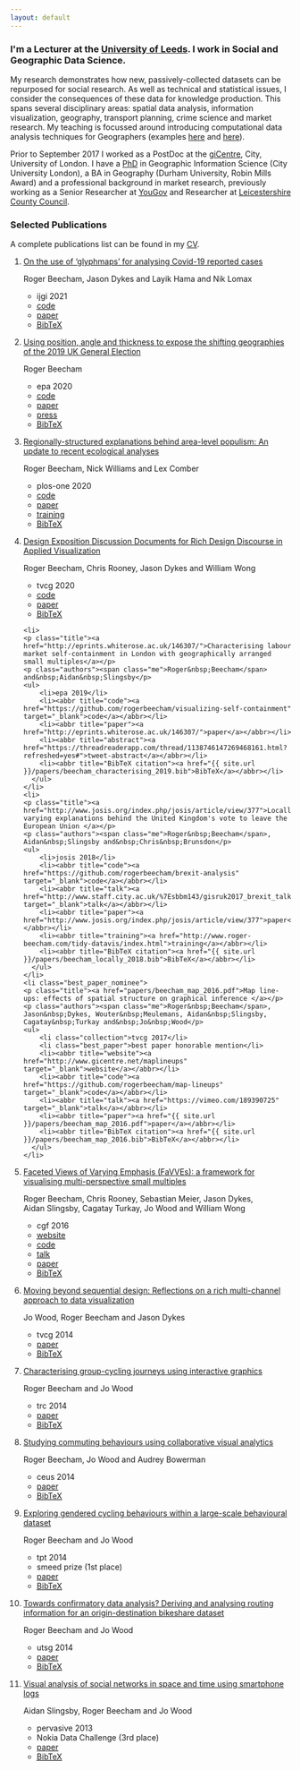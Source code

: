 ```yaml
---
layout: default
---
```


### I'm a Lecturer at the [University of Leeds](https://environment.leeds.ac.uk/geography/staff/1003/dr-roger-beecham). I work in Social and Geographic Data Science.

My research demonstrates how new, passively-collected datasets can be repurposed for social research. As well as technical and statistical issues, I consider the consequences of these data for knowledge production. This spans several disciplinary areas: spatial data analysis, information visualization, geography, transport planning, crime science and market research. My teaching is focussed around introducing computational data analysis techniques for Geographers (examples [here](https://www.roger-beecham.com/predictive-analytics/) and [here](http://www.roger-beecham.com/tidy-datavis/index.html)).

Prior to September 2017 I worked as a PostDoc at the [giCentre](https://www.gicentre.net), City, University of London. I have a [PhD](http://www.gicentre.net/rogerbeecham/thesis) in Geographic Information Science (City University London), a BA in Geography (Durham University, Robin Mills Award) and a professional background in market research, previously working as a Senior Researcher at [YouGov](https://yougov.co.uk) and Researcher at [Leicestershire County Council](http://www.lsr-online.org/uploads/dasts-finalreport-1810610.pdf).


### Selected Publications

A complete publications list can be found in my [CV](/roger_beecham_cv.pdf).

<ol class="publications">

<li>
<p class="title"><a href="https://doi.org/10.3390/ijgi10040213">On the use of ‘glyphmaps’ for analysing Covid-19 reported cases</a></p>
<p class="authors"><span class="me">Roger&nbsp;Beecham</span>, Jason&nbsp;Dykes and&nbsp;Layik&nbsp;Hama and&nbsp;Nik&nbsp;Lomax</p>
<ul>
 <li>ijgi 2021</li>
    <li><abbr title="code"><a href="https://github.com/rogerbeecham/covid-19-datavis" target="_blank">code</a></abbr></li>
    <li><abbr title="paper"><a href="https://doi.org/10.3390/ijgi10040213">paper</a></abbr></li>
    <li><abbr title="BibTeX citation"><a href="{{ site.url }}/papers/beecham_on_2021.bib">BibTeX</a></abbr></li>
  </ul>
</li>



<li>
<p class="title"><a href="http://eprints.whiterose.ac.uk/156733/">Using position, angle and thickness to expose the shifting geographies of the 2019 UK General Election</a></p>
<p class="authors"><span class="me">Roger&nbsp;Beecham</span></p>
<ul>
 <li>epa 2020</li>
    <li><abbr title="code"><a href="https://github.com/rogerbeecham/uk-general-election-vis" target="_blank">code</a></abbr></li>
    <li><abbr title="press"><a href="https://journals.sagepub.com/doi/full/10.1177/0308518X20909392">paper</a></abbr></li>
    <li><abbr title="paper"><a href="https://www.rgs.org/geography/geovisualisation/voting-patterns-in-the-2019-general-election/">press</a></abbr></li>
    <li><abbr title="BibTeX citation"><a href="{{ site.url }}/papers/beecham_visualizing_2020.bib">BibTeX</a></abbr></li>
  </ul>
</li>
<li>
  <p class="title"><a href="https://doi.org/10.1371/journal.pone.0229974">Regionally-structured explanations behind area-level populism: An update to recent ecological analyses</a></p>
  <p class="authors"><span class="me">Roger&nbsp;Beecham</span>, Nick&nbsp;Williams and&nbsp;Lex&nbsp;Comber</p>
  <ul>
      <li >plos-one 2020</li>
      <li><abbr title="code"><a href="https://github.com/rogerbeecham/update-ecological-analyses" target="_blank">code</a></abbr></li>
      <li><abbr title="paper"><a href="https://doi.org/10.1371/journal.pone.0229974">paper</a></abbr></li>
      <li><abbr title="training"><a href="http://www.roger-beecham.com/tidy-datavis/index.html">training</a></abbr></li>
      <li><abbr title="BibTeX citation"><a href="{{ site.url }}/papers/beecham_regionally_2020.bib">BibTeX</a></abbr></li>
    </ul>
  </li>


  <li>
    <p class="title"><a href="http://eprints.whiterose.ac.uk/157773/">Design Exposition Discussion Documents for Rich Design Discourse in Applied Visualization</a></p>
    <p class="authors"><span class="me">Roger&nbsp;Beecham</span>, Chris&nbsp;Rooney, Jason&nbsp;Dykes and&nbsp;William&nbsp;Wong</p>
    <ul>
        <li>tvcg 2020</li>
        <li><abbr title="code"><a href="https://github.com/rooch84/spc" target="_blank">code</a></abbr></li>
        <li><abbr title="paper"><a href="http://eprints.whiterose.ac.uk/157773/">paper</a></abbr></li>
        <li><abbr title="BibTeX citation"><a href="{{ site.url }}/papers/beecham_design_2020.bib">BibTeX</a></abbr></li>
      </ul>
    </li>

    <li>
    <p class="title"><a href="http://eprints.whiterose.ac.uk/146307/">Characterising labour market self-containment in London with geographically arranged small multiples</a></p>
    <p class="authors"><span class="me">Roger&nbsp;Beecham</span> and&nbsp;Aidan&nbsp;Slingsby</p>
    <ul>
        <li>epa 2019</li>
        <li><abbr title="code"><a href="https://github.com/rogerbeecham/visualizing-self-containment" target="_blank">code</a></abbr></li>
        <li><abbr title="paper"><a href="http://eprints.whiterose.ac.uk/146307/">paper</a></abbr></li>
        <li><abbr title="abstract"><a href="https://threadreaderapp.com/thread/1138746147269468161.html?refreshed=yes#">tweet-abstract</a></abbr></li>
        <li><abbr title="BibTeX citation"><a href="{{ site.url }}/papers/beecham_characterising_2019.bib">BibTeX</a></abbr></li>
      </ul>
    </li>
    <li>
    <p class="title"><a href="http://www.josis.org/index.php/josis/article/view/377">Locally-varying explanations behind the United Kingdom's vote to leave the European Union </a></p>
    <p class="authors"><span class="me">Roger&nbsp;Beecham</span>, Aidan&nbsp;Slingsby and&nbsp;Chris&nbsp;Brunsdon</p>
    <ul>
        <li>josis 2018</li>
        <li><abbr title="code"><a href="https://github.com/rogerbeecham/brexit-analysis" target="_blank">code</a></abbr></li>
        <li><abbr title="talk"><a href="http://www.staff.city.ac.uk/%7Esbbm143/gisruk2017_brexit_talk.pdf" target="_blank">talk</a></abbr></li>
        <li><abbr title="paper"><a href="http://www.josis.org/index.php/josis/article/view/377">paper</a></abbr></li>
        <li><abbr title="training"><a href="http://www.roger-beecham.com/tidy-datavis/index.html">training</a></abbr></li>
        <li><abbr title="BibTeX citation"><a href="{{ site.url }}/papers/beecham_locally_2018.bib">BibTeX</a></abbr></li>
      </ul>
    </li>
    <li class="best_paper_nominee">
    <p class="title"><a href="papers/beecham_map_2016.pdf">Map line-ups: effects of spatial structure on graphical inference </a></p>
    <p class="authors"><span class="me">Roger&nbsp;Beecham</span>, Jason&nbsp;Dykes, Wouter&nbsp;Meulemans, Aidan&nbsp;Slingsby, Cagatay&nbsp;Turkay and&nbsp;Jo&nbsp;Wood</p>
    <ul>
        <li class="collection">tvcg 2017</li>
        <li class="best_paper">best paper honorable mention</li>
        <li><abbr title="website"><a href="http://www.gicentre.net/maplineups" target="_blank">website</a></abbr></li>
        <li><abbr title="code"><a href="https://github.com/rogerbeecham/map-lineups" target="_blank">code</a></abbr></li>
        <li><abbr title="talk"><a href="https://vimeo.com/189390725" target="_blank">talk</a></abbr></li>
        <li><abbr title="paper"><a href="{{ site.url }}/papers/beecham_map_2016.pdf">paper</a></abbr></li>
        <li><abbr title="BibTeX citation"><a href="{{ site.url }}/papers/beecham_map_2016.bib">BibTeX</a></abbr></li>
      </ul>
    </li>

   <li>
   <p class="title"><a href="{{ site.url }}/papers/beecham_faceted_2016.pdf">Faceted Views of Varying Emphasis (FaVVEs): a framework for visualising multi-perspective small multiples</a></p>
   <p class="authors"><span class="me">Roger&nbsp;Beecham</span>, Chris&nbsp;Rooney, Sebastian&nbsp;Meier, Jason&nbsp;Dykes, Aidan&nbsp;Slingsby, Cagatay&nbsp;Turkay, Jo&nbsp;Wood and&nbsp;William&nbsp;Wong</p>
   <ul>
       <li> cgf 2016</li
       ><li><abbr title="website"><a href="http://www.gicentre.net/favves" target="_blank">website</a></abbr></li>
       <li><abbr title="code"><a href="https://github.com/sebastian-meier/vis-survey" target="_blank">code</a></abbr></li>
       <li><abbr title="talk"><a href="https://vimeo.com/groups/eurovis2016/videos/177268318" target="_blank">talk</a></abbr></li>
       <li><abbr title="paper"><a href="{{ site.url }}/papers/beecham_faceted_2016.pdf">paper</a></abbr></li>
       <li><abbr title="BibTeX citation"><a href="{{ site.url }}/papers/beecham_faceted_2016.bib">BibTeX</a></abbr></li>
    </ul>
   </li>


   <li>
   <p class="title"><a href="{{ site.url }}/papers/wood_moving_2014.pdf">Moving beyond sequential design: Reflections on a rich multi-channel approach to data visualization</a></p>
   <p class="authors"> Jo&nbsp;Wood, <span class="me">Roger&nbsp;Beecham</span> and&nbsp;Jason&nbsp;Dykes
   <ul>
       <li> tvcg 2014</li>
         <li><abbr title="paper"><a href="{{ site.url }}/papers/wood_moving_2014.pdf">paper</a></abbr></li>
       <li><abbr title="BibTeX citation"><a href="{{ site.url }}/papers/wood_moving_2014.bib">BibTeX</a></abbr></li>
  </ul>


   <li>
   <p class="title"><a href="{{ site.url }}/papers/beecham_characterising_2014.pdf">Characterising group-cycling journeys using interactive graphics</a></p>
   <p class="authors"> <span class="me">Roger&nbsp;Beecham</span> and&nbsp;Jo&nbsp;Wood
   <ul>
       <li> trc 2014</li>
         <li><abbr title="paper"><a href="{{ site.url }}/papers/beecham_characterising_2014.pdf">paper</a></abbr></li>
       <li><abbr title="BibTeX citation"><a href="{{ site.url }}/papers/beecham_characterising_2014.bib">BibTeX</a></abbr></li>
    </ul>

   <li>
   <p class="title"><a href="{{ site.url }}/papers/beecham_studying_2014.pdf">Studying commuting behaviours using collaborative visual analytics</a></p>
   <p class="authors"> <span class="me">Roger&nbsp;Beecham</span>,&nbsp;Jo&nbsp;Wood and&nbsp;Audrey&nbsp;Bowerman
   <ul>
       <li> ceus 2014</li>
         <li><abbr title="paper"><a href="{{ site.url }}/papers/beecham_studying_2014.pdf">paper</a></abbr></li>
       <li><abbr title="BibTeX citation"><a href="{{ site.url }}/papers/beecham_studying_2014.bib">BibTeX</a></abbr></li>
    </ul>


   <li class="best_paper_nominee">
   <p class="title"><a href="{{ site.url }}/papers/beecham_exploring_2014.pdf">Exploring gendered cycling behaviours within a large-scale behavioural dataset</a></p>
   <p class="authors"> <span class="me">Roger&nbsp;Beecham</span> and&nbsp;Jo&nbsp;Wood
   <ul>
       <li> tpt 2014</li>
        <li class="best_paper">smeed prize (1st place)</li>
         <li><abbr title="paper"><a href="{{ site.url }}/papers/beecham_exploring_2014.pdf">paper</a></abbr></li>
       <li><abbr title="BibTeX citation"><a href="{{ site.url }}/papers/beecham_exploring_2014.bib">BibTeX</a></abbr></li>
    </ul>

<li>
   <p class="title"><a href="{{ site.url }}/papers/beecham_towards_2014.pdf">Towards confirmatory data analysis? Deriving and analysing routing information for an origin-destination bikeshare dataset</a></p>
   <p class="authors"> <span class="me">Roger&nbsp;Beecham</span> and&nbsp;Jo&nbsp;Wood
   <ul>
       <li> utsg 2014</li>
         <li><abbr title="paper"><a href="{{ site.url }}/papers/beecham_towards_2014.pdf">paper</a></abbr></li>
       <li><abbr title="BibTeX citation"><a href="{{ site.url }}/papers/beecham_towards_2014.bib">BibTeX</a></abbr></li>
    </ul>

  <li class="best_paper_nominee">
  <p class="title"><a href="{{ site.url }}/papers/slingsby_visual_2013.pdf">Visual analysis of social networks in space and time using smartphone logs</a></p>
  <p class="authors">Aidan&nbsp;Slingsby, <span class="me">Roger&nbsp;Beecham</span> and&nbsp;Jo&nbsp;Wood
  <ul>
      <li> pervasive 2013</li>
      <li class="best_paper">Nokia Data Challenge (3rd place)</li>
        <li><abbr title="paper"><a href="{{ site.url }}/papers/slingsby_visual_2013.pdf">paper</a></abbr></li>
      <li><abbr title="BibTeX citation"><a href="{{ site.url }}/papers/slingsby_visual_2013.bib">BibTeX</a></abbr></li>
   </ul>
